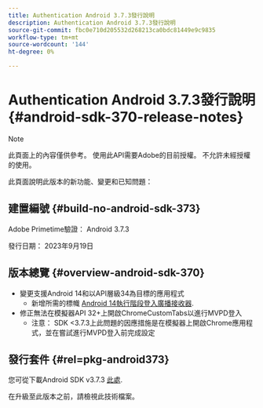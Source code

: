 ```yaml
---
title: Authentication Android 3.7.3發行說明
description: Authentication Android 3.7.3發行說明
source-git-commit: fbc0e710d205532d268213ca0bdc81449e9c9835
workflow-type: tm+mt
source-wordcount: '144'
ht-degree: 0%

---
```


# Authentication Android 3.7.3發行說明 {#android-sdk-370-release-notes}

>[!NOTE]
>
>此頁面上的內容僅供參考。 使用此API需要Adobe的目前授權。 不允許未經授權的使用。

此頁面說明此版本的新功能、變更和已知問題：

## 建置編號 {#build-no-android-sdk-373}

Adobe Primetime驗證： Android 3.7.3

發行日期： 2023年9月19日



## 版本總覽 {#overview-android-sdk-370}

* 變更支援Android 14和以API層級34為目標的應用程式
   * 新增所需的標幟 [Android 14執行階段登入廣播接收器](https://developer.android.com/about/versions/14/behavior-changes-14#runtime-receivers-exported).
* 修正無法在模擬器API 32+上開啟ChromeCustomTabs以進行MVPD登入
   * 注意： SDK &lt;3.7.3上此問題的因應措施是在模擬器上開啟Chrome應用程式，並在嘗試進行MVPD登入前完成設定


## 發行套件 {#rel=pkg-android373}

您可從下載Android SDK v3.7.3 [此處](https://tve.zendesk.com/hc/en-us/articles/204963219-Android-Native-AccessEnabler-Library).

在升級至此版本之前，請檢視此技術檔案。